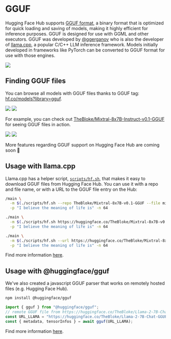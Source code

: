 # GGUF

Hugging Face Hub supports [GGUF format](https://github.com/ggerganov/ggml/blob/master/docs/gguf.md), a binary format that is optimized for quick loading and saving of models, making it highly efficient for inference purposes. GGUF is designed for use with GGML and other executors. GGUF was developed by [@ggerganov](https://huggingface.co/ggerganov) who is also the developer of [llama.cpp](https://github.com/ggerganov/llama.cpp), a popular C/C++ LLM inference framework. Models initially developed in frameworks like PyTorch can be converted to GGUF format for use with those engines.

<div class="flex justify-center w-full">
<img style="max-width: 50em;" src="https://huggingface.co/datasets/huggingface/documentation-images/resolve/main/hub/gguf-spec.png"/>
</div>

## Finding GGUF files

You can browse all models with GGUF files thanks to GGUF tag: [hf.co/models?library=gguf](https://huggingface.co/models?library=gguf).

<div class="flex justify-center">
<img class="block dark:hidden" src="https://huggingface.co/datasets/huggingface/documentation-images/resolve/main/hub/gguf-filter-light.png"/>
<img class="hidden dark:block" src="https://huggingface.co/datasets/huggingface/documentation-images/resolve/main/hub/gguf-filter-dark.png"/>
</div>

For example, you can check out [TheBloke/Mixtral-8x7B-Instruct-v0.1-GGUF](https://huggingface.co/TheBloke/Mixtral-8x7B-Instruct-v0.1-GGUF) for seeing GGUF files in action. 

<div class="flex justify-center">
<img class="block dark:hidden" src="https://huggingface.co/datasets/huggingface/documentation-images/resolve/main/hub/gguf-repo-light.png"/>
<img class="hidden dark:block" src="https://huggingface.co/datasets/huggingface/documentation-images/resolve/main/hub/gguf-repo-dark.png"/>
</div>

<Tip>

More features regarding GGUF support on Hugging Face Hub are coming soon 🚀

</Tip>

## Usage with llama.cpp

Llama.cpp has a helper script, [`scripts/hf.sh`](https://github.com/ggerganov/llama.cpp/blob/master/scripts/hf.sh), that makes it easy to download GGUF files from Hugging Face Hub. You can use it with a repo and file name, or with a URL to the GGUF file entry on the Hub:

```bash
/main \
  -m $(./scripts/hf.sh --repo TheBloke/Mixtral-8x7B-v0.1-GGUF --file mixtral-8x7b-v0.1.Q4_K_M.gguf) \
  -p "I believe the meaning of life is" -n 64

./main \
  -m $(./scripts/hf.sh https://huggingface.co/TheBloke/Mixtral-8x7B-v0.1-GGUF/blob/main/mixtral-8x7b-v0.1.Q4_K_M.gguf) \
  -p "I believe the meaning of life is" -n 64

./main \
  -m $(./scripts/hf.sh --url https://huggingface.co/TheBloke/Mixtral-8x7B-v0.1-GGUF/blob/main/mixtral-8x7b-v0.1.Q4_K_M.gguf) \
  -p "I believe the meaning of life is" -n 64
```

Find more information [here](https://github.com/ggerganov/llama.cpp/pull/5501).

## Usage with @huggingface/gguf

We've also created a javascript GGUF parser that works on remotely hosted files (e.g. Hugging Face Hub).

```bash
npm install @huggingface/gguf
```

```ts
import { gguf } from "@huggingface/gguf";
// remote GGUF file from https://huggingface.co/TheBloke/Llama-2-7B-Chat-GGUF
const URL_LLAMA = "https://huggingface.co/TheBloke/Llama-2-7B-Chat-GGUF/resolve/191239b/llama-2-7b-chat.Q2_K.gguf";
const { metadata, tensorInfos } = await gguf(URL_LLAMA);
```

Find more information [here](https://github.com/huggingface/huggingface.js/tree/main/packages/gguf).